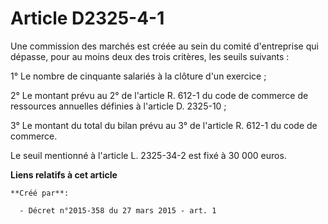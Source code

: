 # Article D2325-4-1

Une commission des marchés est créée au sein du comité d'entreprise qui dépasse, pour au moins deux des trois critères, les
seuils suivants : 

1° Le nombre de cinquante salariés à la clôture d'un exercice ; 

2° Le montant prévu au 2° de l'article R. 612-1 du code de commerce de ressources annuelles définies à l'article D.
2325-10 ; 

3° Le montant du total du bilan prévu au 3° de l'article R. 612-1 du code de commerce. 

Le seuil mentionné à l'article L. 2325-34-2 est fixé à 30 000 euros.

**Liens relatifs à cet article**

	**Créé par**:

	  - Décret n°2015-358 du 27 mars 2015 - art. 1
